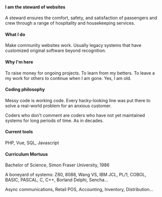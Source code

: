 
#### I am the steward of websites

A steward ensures the comfort, safety, and satisfaction of passengers and crew through a range of hospitality and housekeeping services. 

#### What I do

Make community websites work. Usually legacy systems that have customized original software beyond recognition.

#### Why I'm here

To raise money for ongoing projects. To learn from my betters. To leave a my work for others to continue when I am gone. Yes, I am old.

#### Coding philosophy

Messy code is working code. Every hacky-looking line was put there to solve a real-world problem for an anxious customer.

Coders who don't comment are coders who have not yet maintained systems for long periods of time. As in decades.

#### Current tools

PHP, Vue, SQL, Javascript

#### Curriculum Mortuus

Bachelor of Science, Simon Fraser University, 1986

A boneyard of systems: Z80, 8088, Wang VS, IBM JCL, PL/1, COBOL, BASIC, PASCAL, C, C++, Borland Delphi, Sencha...

Async communications, Retail POS, Accounting, Inventory, Distribution...

